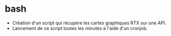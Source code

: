 # bash

- Création d'un script qui récupère les cartes graphiques RTX sur une API.
- Lancement de ce script toutes les minutes à l'aide d'un cronjob.
